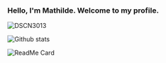
### Hello, I'm Mathilde. Welcome to my profile. 




![DSCN3013](https://user-images.githubusercontent.com/102386825/175369877-e7aeb1a3-04bf-4407-ac86-a206269b967f.JPG)

![Github stats](https://github-readme-stats.vercel.app/api?username=mathilderiv)

![ReadMe Card](https://github-readme-stats.vercel.app/api/pin/?username=mathilderiv&repo=happy-cow-web)
